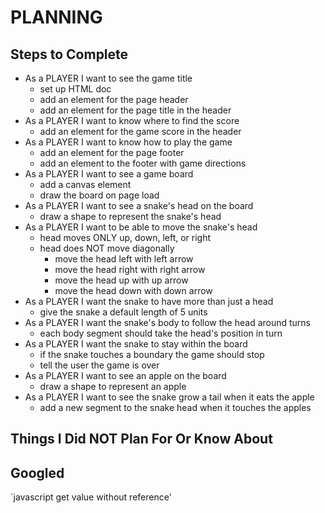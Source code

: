 # PLANNING

## Steps to Complete

- As a PLAYER I want to see the game title
  - set up HTML doc
  - add an element for the page header
  - add an element for the page title in the header
- As a PLAYER I want to know where to find the score
  - add an element for the game score in the header
- As a PLAYER I want to know how to play the game
  - add an element for the page footer
  - add an element to the footer with game directions
- As a PLAYER I want to see a game board
  - add a canvas element
  - draw the board on page load
- As a PLAYER I want to see a snake's head on the board
  - draw a shape to represent the snake's head
- As a PLAYER I want to be able to move the snake's head
  - head moves ONLY up, down, left, or right
  - head does NOT move diagonally
    - move the head left with left arrow
    - move the head right with right arrow
    - move the head up with up arrow
    - move the head down with down arrow
- As a PLAYER I want the snake to have more than just a head
  - give the snake a default length of 5 units
- As a PLAYER I want the snake's body to follow the head around turns
  - each body segment should take the head's position in turn
- As a PLAYER I want the snake to stay within the board
  - if the snake touches a boundary the game should stop
  - tell the user the game is over
- As a PLAYER I want to see an apple on the board
  - draw a shape to represent an apple
- As a PLAYER I want to see the snake grow a tail when it eats the apple
  - add a new segment to the snake head when it touches the apples

## Things I Did NOT Plan For Or Know About

## Googled

`javascript get value without reference'

